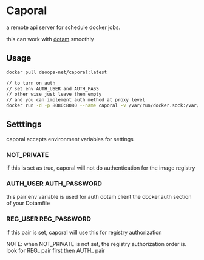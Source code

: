 # Caporal 

a remote api server for schedule docker jobs.

this can work with [dotam](https://github.com/deoops-net/dotam) smoothly

## Usage

```bash
docker pull deoops-net/caporal:latest

// to turn on auth
// set env AUTH_USER and AUTH_PASS
// other wise just leave them empty
// and you can implement auth method at proxy level
docker run -d -p 8080:8080 --name caporal -v /var/run/docker.sock:/var/run/docker.sock deoops-net/caporal
```

## Setttings

caporal accepts environment variables for settings

### NOT_PRIVATE
if this is set as true, caporal will not do authentication for the image registry

### AUTH_USER AUTH_PASSWORD
this pair env variable is used for auth dotam client the docker.auth section of your Dotamfile

### REG_USER REG_PASSWORD
if this pair is set, caporal will use this for registry authorization 

NOTE: when NOT_PRIVATE is not set, the registry authorization order is.
look for REG_ pair first then AUTH_ pair

